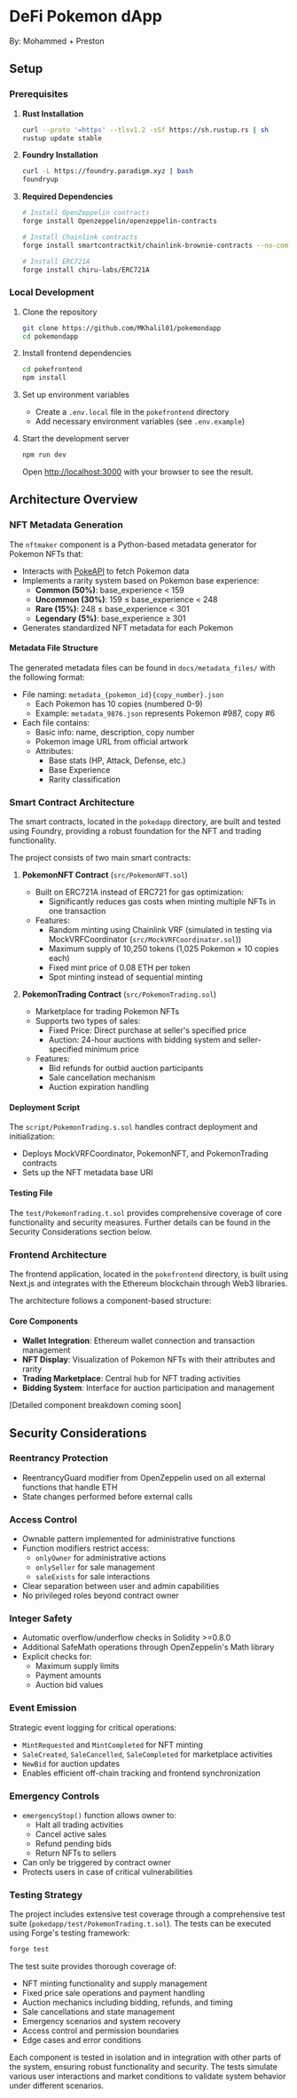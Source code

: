 # DeFi Pokemon dApp
By: Mohammed + Preston

## Setup

### Prerequisites

1. **Rust Installation**
   ```sh
   curl --proto '=https' --tlsv1.2 -sSf https://sh.rustup.rs | sh
   rustup update stable
   ```

2. **Foundry Installation**
   ```sh
   curl -L https://foundry.paradigm.xyz | bash
   foundryup
   ```

3. **Required Dependencies**
   ```sh
   # Install OpenZeppelin contracts
   forge install Openzeppelin/openzeppelin-contracts

   # Install Chainlink contracts
   forge install smartcontractkit/chainlink-brownie-contracts --no-commit

   # Install ERC721A
   forge install chiru-labs/ERC721A
   ```

### Local Development

1. Clone the repository
   ```sh
   git clone https://github.com/MKhalil01/pokemondapp
   cd pokemondapp
   ```

2. Install frontend dependencies
   ```sh
   cd pokefrontend
   npm install
   ```

3. Set up environment variables
   - Create a `.env.local` file in the `pokefrontend` directory
   - Add necessary environment variables (see `.env.example`)

4. Start the development server
   ```sh
   npm run dev
   ```
   Open [http://localhost:3000](http://localhost:3000) with your browser to see the result.

## Architecture Overview

### NFT Metadata Generation
The `nftmaker` component is a Python-based metadata generator for Pokemon NFTs that:
- Interacts with [PokeAPI](https://pokeapi.co/) to fetch Pokemon data
- Implements a rarity system based on Pokemon base experience:
  - **Common (50%)**: base_experience < 159
  - **Uncommon (30%)**: 159 ≤ base_experience < 248
  - **Rare (15%)**: 248 ≤ base_experience < 301
  - **Legendary (5%)**: base_experience ≥ 301
- Generates standardized NFT metadata for each Pokemon

#### Metadata File Structure
The generated metadata files can be found in `docs/metadata_files/` with the following format:
- File naming: `metadata_{pokemon_id}{copy_number}.json`
  - Each Pokemon has 10 copies (numbered 0-9)
  - Example: `metadata_9876.json` represents Pokemon #987, copy #6
- Each file contains:
  - Basic info: name, description, copy number
  - Pokemon image URL from official artwork
  - Attributes:
    - Base stats (HP, Attack, Defense, etc.)
    - Base Experience
    - Rarity classification

### Smart Contract Architecture

The smart contracts, located in the `pokedapp` directory, are built and tested using Foundry, providing a robust foundation for the NFT and trading functionality.

The project consists of two main smart contracts:

1. **PokemonNFT Contract** (`src/PokemonNFT.sol`)
   - Built on ERC721A instead of ERC721 for gas optimization:
     - Significantly reduces gas costs when minting multiple NFTs in one transaction
   - Features:
     - Random minting using Chainlink VRF (simulated in testing via MockVRFCoordinator (`src/MockVRFCoordinator.sol`))
     - Maximum supply of 10,250 tokens (1,025 Pokemon × 10 copies each)
     - Fixed mint price of 0.08 ETH per token
     - Spot minting instead of sequential minting

2. **PokemonTrading Contract** (`src/PokemonTrading.sol`)
   - Marketplace for trading Pokemon NFTs
   - Supports two types of sales:
     - Fixed Price: Direct purchase at seller's specified price
     - Auction: 24-hour auctions with bidding system and seller-specified minimum price
   - Features:
     - Bid refunds for outbid auction participants
     - Sale cancellation mechanism
     - Auction expiration handling

#### Deployment Script
The `script/PokemonTrading.s.sol` handles contract deployment and initialization:
- Deploys MockVRFCoordinator, PokemonNFT, and PokemonTrading contracts
- Sets up the NFT metadata base URI

#### Testing File
The `test/PokemonTrading.t.sol` provides comprehensive coverage of core functionality and security measures. Further details can be found in the Security Considerations section below.

### Frontend Architecture

The frontend application, located in the `pokefrontend` directory, is built using Next.js and integrates with the Ethereum blockchain through Web3 libraries.

The architecture follows a component-based structure:

#### Core Components
- **Wallet Integration**: Ethereum wallet connection and transaction management
- **NFT Display**: Visualization of Pokemon NFTs with their attributes and rarity
- **Trading Marketplace**: Central hub for NFT trading activities
- **Bidding System**: Interface for auction participation and management

[Detailed component breakdown coming soon]

## Security Considerations

### Reentrancy Protection
- ReentrancyGuard modifier from OpenZeppelin used on all external functions that handle ETH
- State changes performed before external calls

### Access Control
- Ownable pattern implemented for administrative functions
- Function modifiers restrict access:
  - `onlyOwner` for administrative actions
  - `onlySeller` for sale management
  - `saleExists` for sale interactions
- Clear separation between user and admin capabilities
- No privileged roles beyond contract owner

### Integer Safety
- Automatic overflow/underflow checks in Solidity >=0.8.0
- Additional SafeMath operations through OpenZeppelin's Math library
- Explicit checks for:
  - Maximum supply limits
  - Payment amounts
  - Auction bid values

### Event Emission
Strategic event logging for critical operations:
- `MintRequested` and `MintCompleted` for NFT minting
- `SaleCreated`, `SaleCancelled`, `SaleCompleted` for marketplace activities
- `NewBid` for auction updates
- Enables efficient off-chain tracking and frontend synchronization

### Emergency Controls
- `emergencyStop()` function allows owner to:
  - Halt all trading activities
  - Cancel active sales
  - Refund pending bids
  - Return NFTs to sellers
- Can only be triggered by contract owner
- Protects users in case of critical vulnerabilities

### Testing Strategy
The project includes extensive test coverage through a comprehensive test suite (`pokedapp/test/PokemonTrading.t.sol`). The tests can be executed using Forge's testing framework:

```sh
forge test
```

The test suite provides thorough coverage of:
- NFT minting functionality and supply management
- Fixed price sale operations and payment handling
- Auction mechanics including bidding, refunds, and timing
- Sale cancellations and state management
- Emergency scenarios and system recovery
- Access control and permission boundaries
- Edge cases and error conditions

Each component is tested in isolation and in integration with other parts of the system, ensuring robust functionality and security. The tests simulate various user interactions and market conditions to validate system behavior under different scenarios.